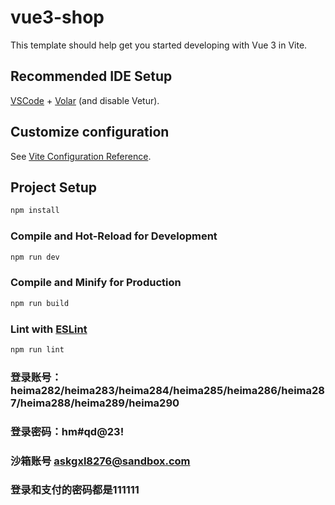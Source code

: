 # vue3-shop

This template should help get you started developing with Vue 3 in Vite.

## Recommended IDE Setup

[VSCode](https://code.visualstudio.com/) + [Volar](https://marketplace.visualstudio.com/items?itemName=Vue.volar) (and disable Vetur).

## Customize configuration

See [Vite Configuration Reference](https://vitejs.dev/config/).

## Project Setup

```sh
npm install
```

### Compile and Hot-Reload for Development

```sh
npm run dev
```

### Compile and Minify for Production

```sh
npm run build
```

### Lint with [ESLint](https://eslint.org/)

```sh
npm run lint
```

### 登录账号：heima282/heima283/heima284/heima285/heima286/heima287/heima288/heima289/heima290
### 登录密码：hm#qd@23!
### 沙箱账号 askgxl8276@sandbox.com  
### 登录和支付的密码都是111111